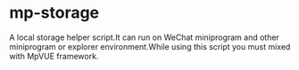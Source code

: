 # mp-storage
A local storage helper script.It can run on WeChat miniprogram and other miniprogram or explorer environment.While using this script you must  mixed with MpVUE framework.
